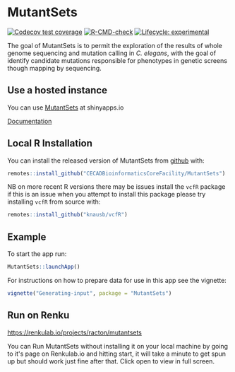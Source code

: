 
# MutantSets

<!-- badges: start -->
[![Codecov test coverage](https://codecov.io/gh/CECADBioinformaticsCoreFacility/MutantSets/branch/master/graph/badge.svg)](https://app.codecov.io/gh/CECADBioinformaticsCoreFacility/MutantSets?branch=master)
[![R-CMD-check](https://github.com/CECADBioinformaticsCoreFacility/MutantSets/actions/workflows/R-CMD-check.yaml/badge.svg)](https://github.com/CECADBioinformaticsCoreFacility/MutantSets/actions/workflows/R-CMD-check.yaml)
[![Lifecycle: experimental](https://img.shields.io/badge/lifecycle-experimental-orange.svg)](https://lifecycle.r-lib.org/articles/stages.html#experimental)
<!-- badges: end -->

The goal of MutantSets is to permit the exploration of the results of whole genome sequencing and mutation calling in *C. elegans*, with the goal of identify candidate mutations responsible for phenotypes in genetic screens though mapping by sequencing.

## Use a hosted instance

You can use [MutantSets](https://richardjacton.shinyapps.io/MutantSets/) at shinyapps.io

[Documentation](https://cecadbioinformaticscorefacility.github.io/MutantSets)

## Local R Installation

You can install the released version of MutantSets from [github](https://github.com/CECADBioinformaticsCoreFacility/MutantSets) with:

``` r
remotes::install_github("CECADBioinformaticsCoreFacility/MutantSets")
```

NB on more recent R versions there may be issues install the `vcfR` package if this is an issue when you attempt to install this package please try installing `vcfR` from source with:

```r
remotes::install_github("knausb/vcfR")
```

## Example

To start the app run:

``` r
MutantSets::launchApp()
```

For instructions on how to prepare data for use in this app see the vignette:

```r
vignette("Generating-input", package = "MutantSets")
```

## Run on Renku

https://renkulab.io/projects/racton/mutantsets

You can Run MutantSets without installing it on your local machine by going to it's page on Renkulab.io and hitting start, it will take a minute to get spun up but should work just fine after that. Click open to view in full screen.
